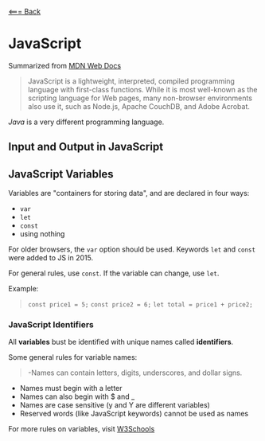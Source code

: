 [<=== Back](README.md)

# JavaScript
Summarized from [MDN Web Docs](https://developer.mozilla.org/en-US/docs/Web/JavaScript)

> JavaScript is a lightweight, interpreted, compiled programming language with first-class functions. While it is most well-known as the scripting language for Web pages, many non-browser environments also use it, such as Node.js, Apache CouchDB, and Adobe Acrobat.

*Java* is a very different programming language.

## Input and Output in JavaScript

## JavaScript Variables
Variables  are "containers for storing data", and are declared in four ways:
- `var`
- `let`
- `const`
- using nothing

For older browsers, the `var` option should be used. Keywords `let` and `const` were added to JS in 2015.

For general rules, use `const`. If the variable can change, use `let`.

Example:
> `const price1 = 5;`
`const price2 = 6;`
`let total = price1 + price2;`

### JavaScript Identifiers
All **variables** bust be identified with unique names called **identifiers**. 

Some general rules for variable names:
> -Names can contain letters, digits, underscores, and dollar signs.
- Names must begin with a letter
- Names can also begin with $ and _ 
- Names are case sensitive (y and Y are different variables)
- Reserved words (like JavaScript keywords) cannot be used as names

For more rules on variables, visit [W3Schools](https://www.w3schools.com/js/js_variables.asp)